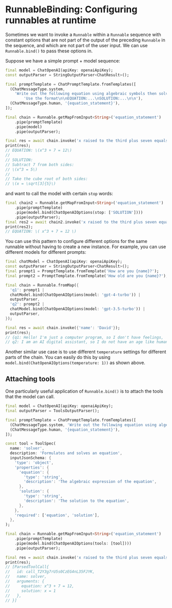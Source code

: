 # RunnableBinding: Configuring runnables at runtime

Sometimes we want to invoke a `Runnable` within a `Runnable` sequence with constant options that are not part of the output of the preceding `Runnable` in the sequence, and which are not part of the user input. We can use `Runnable.bind()` to pass these options in.

Suppose we have a simple prompt + model sequence:

```dart
final model = ChatOpenAI(apiKey: openaiApiKey);
const outputParser = StringOutputParser<ChatResult>();

final promptTemplate = ChatPromptTemplate.fromTemplates([
  (ChatMessageType.system,
    'Write out the following equation using algebraic symbols then solve it. '
        'Use the format\n\nEQUATION:...\nSOLUTION:...\n\n'),
  (ChatMessageType.human, '{equation_statement}'),
]);

final chain = Runnable.getMapFromInput<String>('equation_statement')
    .pipe(promptTemplate)
    .pipe(model)
    .pipe(outputParser);

final res = await chain.invoke('x raised to the third plus seven equals 12');
print(res);
// EQUATION: \(x^3 + 7 = 12\)
//
// SOLUTION:
// Subtract 7 from both sides:
// \(x^3 = 5\)
//
// Take the cube root of both sides:
// \(x = \sqrt[3]{5}\)
```

and want to call the model with certain `stop` words:

```dart
final chain2 = Runnable.getMapFromInput<String>('equation_statement')
    .pipe(promptTemplate)
    .pipe(model.bind(ChatOpenAIOptions(stop: ['SOLUTION'])))
    .pipe(outputParser);
final res2 = await chain2.invoke('x raised to the third plus seven equals 12');
print(res2);
// EQUATION: \( x^3 + 7 = 12 \)
```

You can use this pattern to configure different options for the same runnable without having to create a new instance. For example, you can use different models for different prompts:

```dart
final chatModel = ChatOpenAI(apiKey: openaiApiKey);
const outputParser = StringOutputParser<ChatResult>();
final prompt1 = PromptTemplate.fromTemplate('How are you {name}?');
final prompt2 = PromptTemplate.fromTemplate('How old are you {name}?');

final chain = Runnable.fromMap({
  'q1': prompt1 |
  chatModel.bind(ChatOpenAIOptions(model: 'gpt-4-turbo')) |
  outputParser,
  'q2': prompt2 |
  chatModel.bind(ChatOpenAIOptions(model: 'gpt-3.5-turbo')) |
  outputParser,
});

final res = await chain.invoke({'name': 'David'});
print(res);
// {q1: Hello! I'm just a computer program, so I don't have feelings,
// q2: I am an AI digital assistant, so I do not have an age like humans do.}
```

Another similar use case is to use different `temperature` settings for different parts of the chain. You can easily do this by using `model.bind(ChatOpenAIOptions(temperature: 1))` as shown above.

## Attaching tools

One particularly useful application of `Runnable.bind()` is to attach the tools that the model can call.

```dart
final model = ChatOpenAI(apiKey: openaiApiKey);
final outputParser = ToolsOutputParser();

final promptTemplate = ChatPromptTemplate.fromTemplates([
  (ChatMessageType.system, 'Write out the following equation using algebraic symbols then solve it.'),
  (ChatMessageType.human, '{equation_statement}'),
]);

const tool = ToolSpec(
  name: 'solver',
  description: 'Formulates and solves an equation',
  inputJsonSchema: {
    'type': 'object',
    'properties': {
      'equation': {
        'type': 'string',
        'description': 'The algebraic expression of the equation',
      },
      'solution': {
        'type': 'string',
        'description': 'The solution to the equation',
      },
    },
    'required': ['equation', 'solution'],
  },
);

final chain = Runnable.getMapFromInput<String>('equation_statement')
    .pipe(promptTemplate)
    .pipe(model.bind(ChatOpenAIOptions(tools: [tool])))
    .pipe(outputParser);

final res = await chain.invoke('x raised to the third plus seven equals 12');
print(res);
// [ParsedToolCall{
//   id: call_T2Y3g7rU5s0CzEG4nL35FJYK,
//   name: solver,
//   arguments: {
//     equation: x^3 + 7 = 12, 
//     solution: x = 1
//   },
// }]
```
